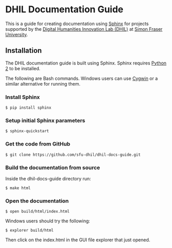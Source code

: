 # DHIL Documentation Guide
This is a guide for creating documentation using [Sphinx](http://www.sphinx-doc.org/en/stable/) for projects supported by the [Digital Humanities Innovation Lab (DHIL)](http://dhil.lib.sfu.ca) at [Simon Fraser University](http://www.sfu.ca).

## Installation
The DHIL documentation guide is built using Sphinx. Sphinx requires [Python 2](https://www.python.org/downloads/) to be installed.

The following are Bash commands. Windows users can use [Cygwin](https://cygwin.com/) or a similar alternative for running them.

### Install Sphinx
```console
$ pip install sphinx
```
### Setup initial Sphinx parameters
```console
$ sphinx-quickstart
```
### Get the code from GitHub
```console
$ git clone https://github.com/sfu-dhil/dhil-docs-guide.git
```
### Build the documentation from source
Inside the dhil-docs-guide directory run: 
```console
$ make html
```
### Open the documentation
```console
$ open build/html/index.html
```
Windows users should try the following:
```console
$ explorer build/html
```
Then click on the index.html in the GUI file explorer that just opened.
